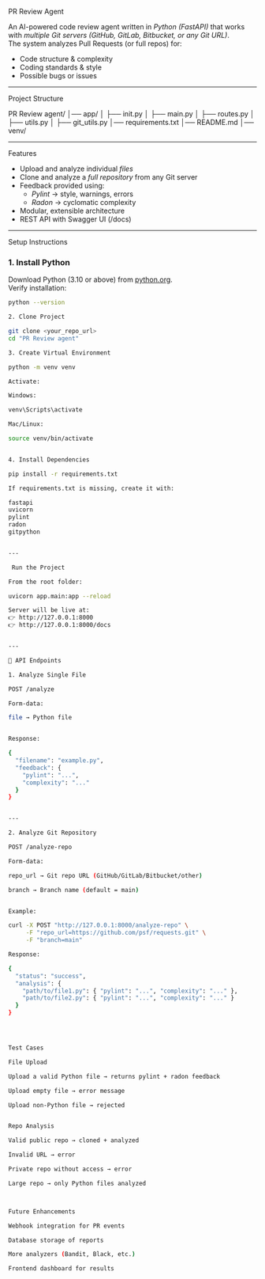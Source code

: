 PR Review Agent

An AI-powered code review agent written in *Python (FastAPI)* that works with *multiple Git servers (GitHub, GitLab, Bitbucket, or any Git URL)*.  
The system analyzes Pull Requests (or full repos) for:
- Code structure & complexity  
- Coding standards & style  
- Possible bugs or issues  

---

Project Structure

PR Review agent/ │── app/ │   ├── init.py │   ├── main.py │   ├── routes.py │   ├── utils.py │   ├── git_utils.py │── requirements.txt │── README.md │── venv/

---

 Features
- Upload and analyze individual *files*  
- Clone and analyze a *full repository* from any Git server  
- Feedback provided using:
  - *Pylint* → style, warnings, errors  
  - *Radon* → cyclomatic complexity  
- Modular, extensible architecture  
- REST API with Swagger UI (/docs)  

---

Setup Instructions

### 1. Install Python
Download Python (3.10 or above) from [python.org](https://www.python.org/downloads/).  
Verify installation:
```bash
python --version

2. Clone Project

git clone <your_repo_url>
cd "PR Review agent"

3. Create Virtual Environment

python -m venv venv

Activate:

Windows:

venv\Scripts\activate

Mac/Linux:

source venv/bin/activate


4. Install Dependencies

pip install -r requirements.txt

If requirements.txt is missing, create it with:

fastapi
uvicorn
pylint
radon
gitpython


---

 Run the Project

From the root folder:

uvicorn app.main:app --reload

Server will be live at:
👉 http://127.0.0.1:8000
👉 http://127.0.0.1:8000/docs


---

📡 API Endpoints

1. Analyze Single File

POST /analyze

Form-data:

file → Python file


Response:

{
  "filename": "example.py",
  "feedback": {
    "pylint": "...",
    "complexity": "..."
  }
}


---

2. Analyze Git Repository

POST /analyze-repo

Form-data:

repo_url → Git repo URL (GitHub/GitLab/Bitbucket/other)

branch → Branch name (default = main)


Example:

curl -X POST "http://127.0.0.1:8000/analyze-repo" \
     -F "repo_url=https://github.com/psf/requests.git" \
     -F "branch=main"

Response:

{
  "status": "success",
  "analysis": {
    "path/to/file1.py": { "pylint": "...", "complexity": "..." },
    "path/to/file2.py": { "pylint": "...", "complexity": "..." }
  }
}




Test Cases

File Upload

Upload a valid Python file → returns pylint + radon feedback

Upload empty file → error message

Upload non-Python file → rejected


Repo Analysis

Valid public repo → cloned + analyzed

Invalid URL → error

Private repo without access → error

Large repo → only Python files analyzed



Future Enhancements

Webhook integration for PR events

Database storage of reports

More analyzers (Bandit, Black, etc.)

Frontend dashboard for results
